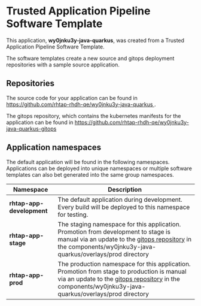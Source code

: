 # Trusted Application Pipeline Software Template

This application, **wy0jnku3y-java-quarkus**, was created from a Trusted Application Pipeline Software Template.

The software templates create a new source and gitops deployment repositories with a sample source application. 

## Repositories

The source code for your application can be found in [https://github.com/rhtap-rhdh-qe/wy0jnku3y-java-quarkus ](https://github.com/rhtap-rhdh-qe/wy0jnku3y-java-quarkus ).
 
The gitops repository, which contains the kubernetes manifests for the application can be found in 
[https://github.com/rhtap-rhdh-qe/wy0jnku3y-java-quarkus-gitops ](https://github.com/rhtap-rhdh-qe/wy0jnku3y-java-quarkus-gitops ) 

## Application namespaces 

The default application will be found in the following namespaces. Applications can be deployed into unique namespaces or multiple software templates can also bet generated into the same group namespaces.  

|  Namespace   |  Description   |  
| -------- | -------- |   
| **rhtap-app-development** | The default application during development. Every build will be deployed to this namespace for testing. | 
| **rhtap-app-stage** | The staging namespace for this application. Promotion from development to stage is manual via an update to the [gitops repository](https://github.com/rhtap-rhdh-qe/wy0jnku3y-java-quarkus-gitops ) in the components/wy0jnku3y-java-quarkus/overlays/prod directory |  
| **rhtap-app-prod** | The production namespace for this application. Promotion from stage to production is manual via an update to the [gitops repository](https://github.com/rhtap-rhdh-qe/wy0jnku3y-java-quarkus-gitops ) in the components/wy0jnku3y-java-quarkus/overlays/prod directory | 